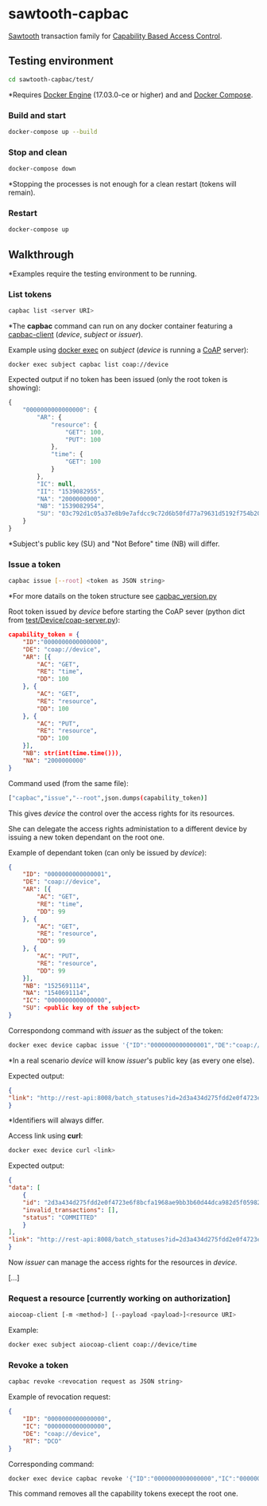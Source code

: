 # sawtooth-capbac

[Sawtooth](https://github.com/hyperledger/sawtooth-core) transaction family for [Capability Based Access Control](https://www.sciencedirect.com/science/article/pii/S089571771300054X).

## Testing environment

```bash
cd sawtooth-capbac/test/
```

*Requires [Docker Engine](https://docs.docker.com/install/) (17.03.0-ce or higher) and and [Docker Compose](https://docs.docker.com/compose/install/).


### Build and start

```bash
docker-compose up --build
```

### Stop and clean

```bash
docker-compose down
```
*Stopping the processes is not enough for a clean restart (tokens will remain).

### Restart
```bash
docker-compose up
```

## Walkthrough

*Examples require the testing environment to be running.

### List tokens

```bash
capbac list <server URI>
```
*The **capbac** command can run on any docker container featuring a [capbac-client](https://gitlab.com/kappanneo/sawtooth-capbac/blob/master/capbac-client/) (*device*, *subject* or *issuer*).

Example using [docker exec](https://docs.docker.com/engine/reference/commandline/exec/) on *subject* (*device* is running a [CoAP](https://en.wikipedia.org/wiki/Constrained_Application_Protocol) server):

```
docker exec subject capbac list coap://device
```

Expected output if no token has been issued (only the root token is showing):

```js
{
    "0000000000000000": {
        "AR": {
            "resource": {
                "GET": 100,
                "PUT": 100
            },
            "time": {
                "GET": 100
            }
        },
        "IC": null,
        "II": "1539082955",
        "NA": "2000000000",
        "NB": "1539082954",
        "SU": "03c792d1c05a37e8b9e7afdcc9c72d6b50fd77a79631d5192f754b20202979f5af"
    }
}
```

*Subject's public key (SU) and "Not Before" time (NB) will differ.


### Issue a token

```bash
capbac issue [--root] <token as JSON string>
```

*For more datails on the token structure see [capbac_version.py](https://gitlab.com/kappanneo/sawtooth-capbac/blob/master/capbac_version.py)

Root token issued by *device* before starting the CoAP sever (python dict from [test/Device/coap-server.py](https://gitlab.com/kappanneo/sawtooth-capbac/blob/master/test/Device/coap-server.py)):

```json
capability_token = {
    "ID":"0000000000000000",
    "DE": "coap://device",    
    "AR": [{
        "AC": "GET",
        "RE": "time",
        "DD": 100
    }, {
        "AC": "GET",
        "RE": "resource",
        "DD": 100
    }, {
        "AC": "PUT",
        "RE": "resource",
        "DD": 100
    }],
    "NB": str(int(time.time())),
    "NA": "2000000000"
}
```

Command used (from the same file):
```bash
["capbac","issue","--root",json.dumps(capability_token)]
```

This gives *device* the control over the access rights for its resources.

She can delegate the access rights administation to a different device by issuing a new token dependant on the root one.

Example of dependant token (can only be issued by *device*):

```json
{
    "ID": "0000000000000001",
    "DE": "coap://device",
    "AR": [{
        "AC": "GET",
        "RE": "time",
        "DD": 99
    }, {
        "AC": "GET",
        "RE": "resource",
        "DD": 99
    }, {
        "AC": "PUT",
        "RE": "resource",
        "DD": 99
    }],
    "NB": "1525691114",
    "NA": "1540691114",
    "IC": "0000000000000000",
    "SU": <public key of the subject>
}
```

Correspondong command with *issuer* as the subject of the token:

```bash
docker exec device capbac issue '{"ID":"0000000000000001","DE":"coap://device","AR":[{"AC":"GET","RE":"time","DD":99},{"AC":"GET","RE":"resource","DD":99},{"AC":"PUT","RE":"resource","DD":99}],"NB":"1525691114","NA":"1540691114","IC":"0000000000000000","SU":"'$(docker exec issuer cat /root/.sawtooth/keys/root.pub)'"}'
```
*In a real scenario *device* will know *issuer*'s public key (as every one else).

Expected output:
```json
{
"link": "http://rest-api:8008/batch_statuses?id=2d3a434d275fdd2e0f4723e6f8bcfa1968ae9bb3b60d44dca982d5f05982017f2f9c6b31425187bfbad2f9b74d2bddc45b87d185f9bf79afaa91f6d100efdb45"
}
```
*Identifiers will always differ.

Access link using **curl**:
```bash
docker exec device curl <link>
```

Expected output:
```json
{
"data": [
    {
    "id": "2d3a434d275fdd2e0f4723e6f8bcfa1968ae9bb3b60d44dca982d5f05982017f2f9c6b31425187bfbad2f9b74d2bddc45b87d185f9bf79afaa91f6d100efdb45",
    "invalid_transactions": [],
    "status": "COMMITTED"
    }
],
"link": "http://rest-api:8008/batch_statuses?id=2d3a434d275fdd2e0f4723e6f8bcfa1968ae9bb3b60d44dca982d5f05982017f2f9c6b31425187bfbad2f9b74d2bddc45b87d185f9bf79afaa91f6d100efdb45"
}
```
Now *issuer* can manage the access rights for the resources in *device*.

[...]

### Request a resource [currently working on authorization]

```bash
aiocoap-client [-m <method>] [--payload <payload>]<resource URI>
```
Example:

```bash
docker exec subject aiocoap-client coap://device/time
```

### Revoke a token

```bash
capbac revoke <revocation request as JSON string>
```

Example of revocation request:
```json
{
    "ID": "0000000000000000",
    "IC": "0000000000000000",
    "DE": "coap://device",
    "RT": "DCO"
}
```

Corresponding command:

```bash
docker exec device capbac revoke '{"ID":"0000000000000000","IC":"0000000000000000","DE":"coap://device","RT":"DCO"}'
```
This command removes all the capability tokens execept the root one.

<!-- For testing purposes we can create a new sawtooth identity with:

```bash
sawtooth keygen <name>
```

The public key for the dependant capabilty:

```bash
cat /root/.sawtooth/keys/<name>.pub
```

To use the client as subject:

```bash
capbac <subcommand> --keyfile /root/.sawtooth/keys/<name>.priv
```

In order for the next examples to be consistent copy-paste the keys with:

```bash
echo 02b6b9f80ee44f5d711592def2a42941c66f461a9dbb5bf5d164c6d8b35ced8aea >> /root/.sawtooth/keys/subject.pub
echo 6abd5b5251d0f3f98c75f77a851e71aedc44555f39775a432f6783bb445dea1b >> /root/.sawtooth/keys/subject.priv
```

Example of capability dependant on the previous one: (signature, version and timestamp still added by the client)

    {
        "ID": "0123456789abcde1",
        "IS": "claudio@unipg.it",
        "SU": "02b6b9f80ee44f5d711592def2a42941c66f461a9dbb5bf5d164c6d8b35ced8aea",
        "DE": "coap://device",
        "AR": [{
            "AC": "GET",
            "RE": "time",
            "DD": 0
        }],
        "NB": "1525691114",
        "NA": "1540691114",
        "IC": "0000000000000000"
    }

Corresponding command:

```bash
capbac issue '{"ID":"0123456789abcde1","SU":"02b6b9f80ee44f5d711592def2a42941c66f461a9dbb5bf5d164c6d8b35ced8aea","DE":"coap://device","AR":[{"AC":"GET","RE":"time","DD":0}],"NB":"1525691114","NA":"1540691114","IC":"0000000000000000"}'
```

Now "subject" should be able to access "time" -->

<!-- ### capbac submit

```bash
capbac submit <access request as JSON>
```

Example of access request: (signature, version and timestamp are added by the client)

    {
        "DE": "coap://device",
        "AC": "GET",
        "RE": "time",
        "IC": "0123456789abcde1"
    }

Corresponding command:

```bash
capbac submit --keyfile /root/.sawtooth/keys/subject.priv '{"DE":"coap://device","AC":"GET","RE":"time","IC":"0123456789abcde1"}'
```

Output: (prettified)

    {
        "VR": "1.0",
        "DE": "coap://device",
        "IC": "0123456789abcde1",
        "II": "1528492264",
        "SI": "0bd47d10f76926f597196b1ba326c597c34504c9936eeee763cf902f90e5d3640c10531aa0e32c48c7711f3d018a27f5b980f0276a5842fcbbf38a0d5f704c2d",
        "RE": "time",
        "AC": "GET"
    } -->

<!-- ### capbac validate

```bash
capbac validate <access request as JSON>
```

Command corresponding to the output from previous example:

```bash
capbac validate '{"VR":"1.0","DE":"coap://device","IC":"0000000000000000","II":"1528492264","SI":"0bd47d10f76926f597196b1ba326c597c34504c9936eeee763cf902f90e5d3640c10531aa0e32c48c7711f3d018a27f5b980f0276a5842fcbbf38a0d5f704c2d","RE":"time","AC":"GET"}'
```
 -->

